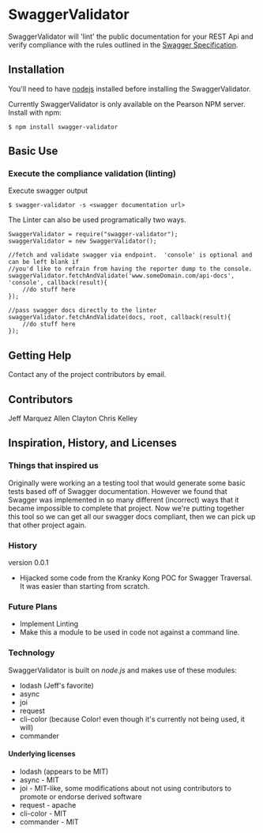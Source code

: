 SwaggerValidator
==========

SwaggerValidator will 'lint' the public documentation for your REST Api and verify compliance with the rules
outlined in the [Swagger Specification](https://github.com/wordnik/swagger-spec).


Installation
------------
You'll need to have [nodejs](http://nodejs.org/download/) installed before installing the SwaggerValidator.

Currently SwaggerValidator is only available on the Pearson NPM server. Install with npm:

    $ npm install swagger-validator

Basic Use
---------
### Execute the compliance validation (linting)
Execute swagger output

    $ swagger-validator -s <swagger documentation url>
    
The Linter can also be used programatically two ways.

    SwaggerValidator = require("swagger-validator");
    swaggerValidator = new SwaggerValidator();

    //fetch and validate swagger via endpoint.  'console' is optional and can be left blank if 
    //you'd like to refrain from having the reporter dump to the console. 
    swaggerValidator.fetchAndValidate('www.someDomain.com/api-docs', 'console', callback(result){
        //do stuff here
    });
    
    //pass swagger docs directly to the linter
    swaggerValidator.fetchAndValidate(docs, root, callback(result){
        //do stuff here
    });


Getting Help
------------
Contact any of the project contributors by email.

Contributors
------------
Jeff Marquez
Allen Clayton
Chris Kelley


Inspiration, History, and Licenses
-------------------------------------
### Things that inspired us
Originally were working an a testing tool that would generate some basic tests based off of Swagger documentation.
However we found that Swagger was implemented in so many different (incorrect) ways that it became impossible to complete
that project.  Now we're putting together this tool so we can get all our swagger docs compliant, then we can pick up
that other project again.

### History
version 0.0.1
* Hijacked some code from the Kranky Kong POC for Swagger Traversal.  It was easier than starting from scratch.

### Future Plans
 * Implement Linting
 * Make this a module to be used in code not against a command line.


### Technology
SwaggerValidator is built on _node.js_ and makes use of these modules:
* lodash (Jeff's favorite)
* async
* joi
* request
* cli-color (because Color! even though it's currently not being used, it will)
* commander

#### Underlying licenses
* lodash (appears to be MIT)
* async - MIT
* joi - MIT-like, some modifications about not using contributors to promote or endorse derived software
* request - apache
* cli-color - MIT
* commander - MIT


